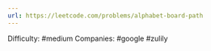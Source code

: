 ```yaml
---
url: https://leetcode.com/problems/alphabet-board-path
---
```


Difficulty: #medium
Companies: #google #zulily